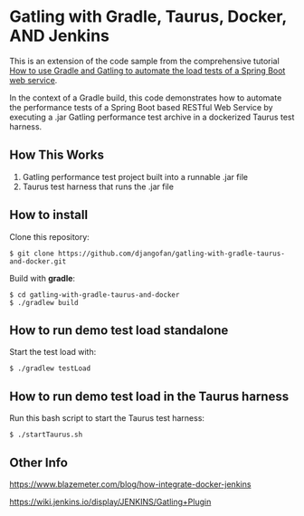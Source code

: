 # Gatling with Gradle, Taurus, Docker, AND Jenkins

This is an extension of the code sample from the comprehensive tutorial [How to use Gradle and Gatling to automate the load tests of a Spring Boot web service](https://brokenrhythm.blog/gradle-gatling-springboot-automation).

In the context of a Gradle build, this code demonstrates how to automate the performance tests of a Spring Boot based RESTful Web Service by executing a .jar Gatling performance test archive in a dockerized Taurus test harness.

## How This Works

1. Gatling performance test project built into a runnable .jar file
2. Taurus test harness that runs the .jar file

## How to install 

Clone this repository:

```
$ git clone https://github.com/djangofan/gatling-with-gradle-taurus-and-docker.git
```

Build with **gradle**:

```
$ cd gatling-with-gradle-taurus-and-docker
$ ./gradlew build
```

##  How to run demo test load standalone

Start the test load with:
```
$ ./gradlew testLoad
```

##  How to run demo test load in the Taurus harness

Run this bash script to start the Taurus test harness:
```
$ ./startTaurus.sh
```

## Other Info

https://www.blazemeter.com/blog/how-integrate-docker-jenkins

https://wiki.jenkins.io/display/JENKINS/Gatling+Plugin


